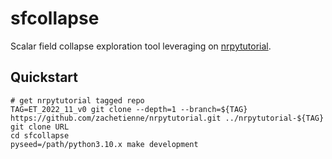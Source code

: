 # sfcollapse

Scalar field collapse exploration tool leveraging on [nrpytutorial](https://github.com/zachetienne/nrpytutorial).

## Quickstart

```
# get nrpytutorial tagged repo
TAG=ET_2022_11_v0 git clone --depth=1 --branch=${TAG} https://github.com/zachetienne/nrpytutorial.git ../nrpytutorial-${TAG}
git clone URL
cd sfcollapse
pyseed=/path/python3.10.x make development
```
